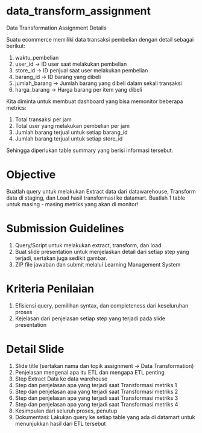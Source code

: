 # data_transform_assignment
Data Transformation Assignment Details

Suatu ecommerce memiliki data transaksi pembelian dengan detail sebagai berikut:
1. waktu_pembelian 
2. user_id -> ID user saat melakukan pembelian
3. store_id -> ID penjual saat user melakukan pembelian
4. barang_id -> ID barang yang dibeli
5. jumlah_barang -> Jumlah barang yang dibeli dalam sekali transaksi
6. harga_barang -> Harga barang per item yang dibeli

Kita diminta untuk membuat dashboard yang bisa memonitor beberapa metrics:
1. Total transaksi per jam
2. Total user yang melakukan pembelian per jam
3. Jumlah barang terjual untuk setiap barang_id
4. Jumlah barang terjual untuk setiap store_id

Sehingga diperlukan table summary yang berisi informasi tersebut.

# Objective
Buatlah query untuk melakukan Extract data dari datawarehouse, Transform data di staging, dan Load hasil transformasi ke datamart.
Buatlah 1 table untuk masing - masing metriks yang akan di monitor!

# Submission Guidelines
1. Query/Script untuk melakukan extract, transform, dan load
2. Buat slide presentation untuk menjelaskan detail dari setiap step yang terjadi, sertakan juga sedikit gambar.
3. ZIP file jawaban dan submit melalui Learning Management System

# Kriteria Penilaian
1. Efisiensi query, pemilihan syntax, dan completeness dari keseluruhan proses
2. Kejelasan dari penjelasan setiap step yang terjadi pada slide presentation

# Detail Slide
1. Slide title (sertakan nama dan topik assignment -> Data Transformation)
2. Penjelasan mengenai apa itu ETL dan mengapa ETL penting
3. Step Extract Data ke data warehouse
4. Step dan penjelasan apa yang terjadi saat Transformasi metriks 1
5. Step dan penjelasan apa yang terjadi saat Transformasi metriks 2
6. Step dan penjelasan apa yang terjadi saat Transformasi metriks 3
7. Step dan penjelasan apa yang terjadi saat Transformasi metriks 4
8. Kesimpulan dari seluruh proses, penutup
9. Dokumentasi: Lakukan query ke setiap table yang ada di datamart untuk menunjukkan hasil dari ETL tersebut
